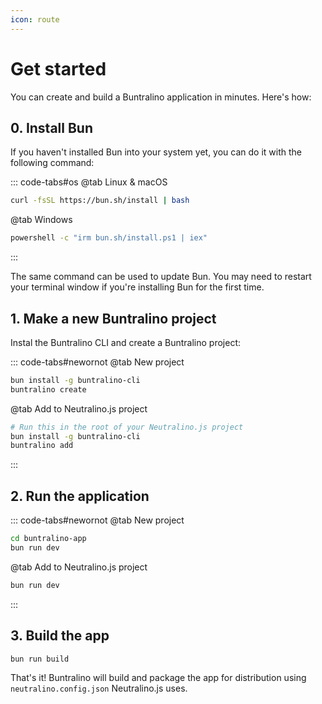 ```yaml
---
icon: route
---
```


# Get started

You can create and build a Buntralino application in minutes. Here's how:

## 0. Install Bun

If you haven't installed Bun into your system yet, you can do it with the following command:

::: code-tabs#os
@tab Linux & macOS
```sh
curl -fsSL https://bun.sh/install | bash
```
@tab Windows
```bat
powershell -c "irm bun.sh/install.ps1 | iex"
```
:::

The same command can be used to update Bun. You may need to restart your terminal window if you're installing Bun for the first time.

## 1. Make a new Buntralino project

Instal the Buntralino CLI and create a Buntralino project:

::: code-tabs#newornot
@tab New project
```sh
bun install -g buntralino-cli
buntralino create
```
@tab Add to Neutralino.js project
```sh
# Run this in the root of your Neutralino.js project
bun install -g buntralino-cli
buntralino add
```
:::

## 2. Run the application

::: code-tabs#newornot
@tab New project
```sh
cd buntralino-app
bun run dev
```
@tab Add to Neutralino.js project
```sh
bun run dev
```
:::

## 3. Build the app
```sh
bun run build
```

That's it! Buntralino will build and package the app for distribution using `neutralino.config.json` Neutralino.js uses.